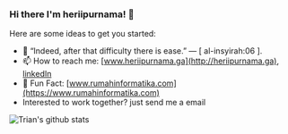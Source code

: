 ### Hi there I'm heriipurnama! 👋 

<!--
**heriipurnama/heriipurnama** is a ✨ _special_ ✨ repository because its `README.md` (this file) appears on your GitHub profile.
-->
Here are some ideas to get you started:

- 🌱 “Indeed, after that difficulty there is ease.” ― [ al-insyirah:06 ].
- 📫 How to reach me: [www.heriipurnama.ga](http://heriipurnama.ga), [linkedIn](https://www.linkedin.com/in/heriipurnama)
- 🔭 Fun Fact: [www.rumahinformatika.com](https://www.rumahinformatika.com)
- Interested to work together? just send me a email

 ![Trian's github stats](https://github-readme-stats.vercel.app/api?username=heriipurnama&show_icons=true&theme=dark)
